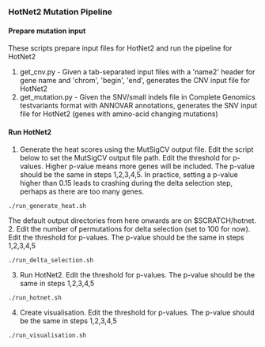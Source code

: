 ### HotNet2 Mutation Pipeline

#### Prepare mutation input
These scripts prepare input files for HotNet2 and run the pipeline for HotNet2

1. get_cnv.py - Given a tab-separated input files with a 'name2' header for gene name and 'chrom', 'begin', 'end', generates the CNV input file for HotNet2
2. get_mutation.py - Given the SNV/small indels file in Complete Genomics testvariants format with ANNOVAR annotations, generates the SNV input file for HotNet2 (genes with amino-acid changing mutations)

#### Run HotNet2
1. Generate the heat scores using the MutSigCV output file. Edit the script below to set the MutSigCV output file path. Edit the threshold for p-values. Higher p-value means more genes will be included. The p-value should be the same in steps 1,2,3,4,5. In practice, setting a p-value higher than 0.15 leads to crashing during the delta selection step, perhaps as there are too many genes.
```
./run_generate_heat.sh
```
The default output directories from here onwards are on $SCRATCH/hotnet.
2. Edit the number of permutations for delta selection (set to 100 for now). Edit the threshold for p-values. The p-value should be the same in steps 1,2,3,4,5
```
./run_delta_selection.sh
```
3. Run HotNet2. Edit the threshold for p-values. The p-value should be the same in steps 1,2,3,4,5
```
./run_hotnet.sh
```
4. Create visualisation. Edit the threshold for p-values. The p-value should be the same in steps 1,2,3,4,5
```
./run_visualisation.sh
```

